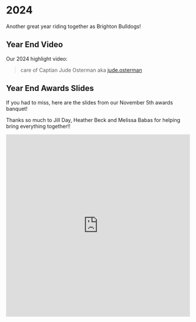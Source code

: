 # 2024

Another great year riding together as Brighton Bulldogs! 

## Year End Video

Our 2024 highlight video:

<YouTube src='https://youtu.be/QFCMrS2HoFo' width="100%" height="300"/>

> care of Captian Jude Osterman aka [jude.osterman](https://www.instagram.com/jude.osterman/) 


## Year End Awards Slides

If you had to miss, here are the slides from our November 5th awards banquet! 

Thanks so much to Jill Day, Heather Beck and Melissa Babas for helping bring everything together!! 

<iframe src="https://docs.google.com/presentation/d/e/2PACX-1vQpr7jzlFNtNLT3GYDnvQOW44U5rqoQOpabm2hlEb3B63qzQZEPUf8zDMzc_saxpIrmVfxfzAaeEzMl/embed?start=false&loop=false&delayms=3000" frameborder="0" height="500" width="100%" allowfullscreen="true" mozallowfullscreen="true" webkitallowfullscreen="true"></iframe>

